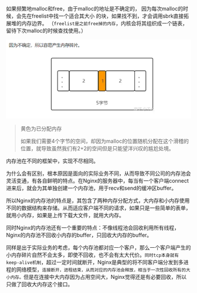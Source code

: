 如果频繁地malloc和free，由于malloc的地址是不确定的，
因为每次malloc的时候，会先在freelist中找一个适合其大小
的块，如果找不到，才会调用sbrk直接拓展堆的内存边界。
（`freelist是之前free掉的内存`，内核会将其组织成一个链表，留待下次malloc的时候查找使用。）

![img.png](img.png)
>黄色为已分配内存
> 
> 如果我们需要4个字节的空间，却因为malloc的位置随机分配在这个滑稽的位置，就导致虽然我们有2+2的空间但是只能望洋兴叹的尴尬处境。

内存池在不同的框架中，实现不尽相同。

为什么会有区别，根本原因是面向的实际业务不同，从而导致不同公司的内存池会灵活变通，有各自鲜明的特点。在Nginx的服务器中，每当有一个客户端connect进来后，就会为其单独创建一个内存池，用于recv和send的缓冲区buffer。

所以Nginx的内存池的特点是，其包含了两种内存分配方式，大内存和小内存使用不同的数据结构来存储。从而适应客户端不同的请求，如果只是一些简单的表单，就用小内存，如果是上传下载大文件，就用大内存。

同时Nginx的内存池还有一个重要的特点：不像线程池会回收利用所有线程，Nginx的内存池不回收小内存的buffer，只回收大内存的buffer。

同样是出于实际业务的考虑，每个内存池都对应一个客户，那么一个客户端产生的小内存碎片自然不会太多，即使不回收，也不会有太大代价。`同时tcp本身就有keep-alive机制`，超过一定时间就断开，Nginx是典型的将不同客户端分发到多进程的网络模型，`连接断开，进程结束，从而对应的内存池会释放，相当于一次性回收所有的大小内存。`但是在连接中大内存因为占用空间大，Nginx觉得还是有必要回收，所以只做了回收大内存这个接口。
